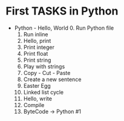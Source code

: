 # First TASKS in Python 

- Python - Hello, World
	0. Run Python file 
	1. Run inline
	2. Hello, print
	3. Print integer
	4. Print float
	5. Print string
	6. Play with strings
	7. Copy - Cut - Paste
	8. Create a new sentence
	9. Easter Egg
	10. Linked list cycle
	11. Hello, write
	12. Compile
	13. ByteCode -> Python #1
